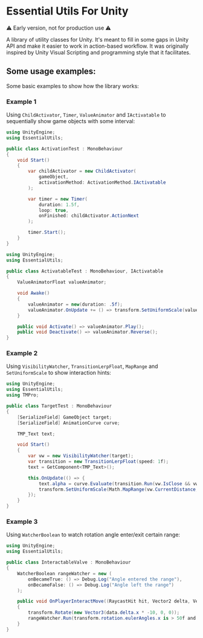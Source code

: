 # Essential Utils For Unity

⚠️ Early version, not for production use ⚠️

A library of utility classes for Unity. It's meant to fill in some gaps in Unity API and make it easier to work in action-based workflow. It was originally inspired by Unity Visual Scripting and programming style that it facilitates.

## Some usage examples:

Some basic examples to show how the library works:

### Example 1

Using `ChildActivator`, `Timer`, `ValueAnimator` and `IActivatable` to sequentially show game objects with some interval:

```csharp
using UnityEngine;
using EssentialUtils;

public class ActivationTest : MonoBehaviour
{
    void Start()
    {
        var childActivator = new ChildActivator(
            gameObject,
            activationMethod: ActivationMethod.IActivatable
        );

        var timer = new Timer(
            duration: 1.5f,
            loop: true,
            onFinished: childActivator.ActionNext
        );

        timer.Start();
    }
}
```

```csharp
using UnityEngine;
using EssentialUtils;

public class ActivatableTest : MonoBehaviour, IActivatable
{
    ValueAnimatorFloat valueAnimator;

    void Awake()
    {
        valueAnimator = new(duration: .5f);
        valueAnimator.OnUpdate += () => transform.SetUniformScale(valueAnimator.Value);
    }

    public void Activate() => valueAnimator.Play();
    public void Deactivate() => valueAnimator.Reverse();
}
```

### Example 2

Using `VisibilityWatcher`, `TransitionLerpFloat`, `MapRange` and `SetUniformScale` to show interaction hints:

```csharp
using UnityEngine;
using EssentialUtils;
using TMPro;

public class TargetTest : MonoBehaviour
{
    [SerializeField] GameObject target;
    [SerializeField] AnimationCurve curve;

    TMP_Text text;

    void Start()
    {
        var vw = new VisibilityWatcher(target);
        var transition = new TransitionLerpFloat(speed: 1f);
        text = GetComponent<TMP_Text>();

        this.OnUpdate(() => {
            text.alpha = curve.Evaluate(transition.Run(vw.IsClose && vw.IsVisible ? 1f : 0f));
            transform.SetUniformScale(Math.MapRange(vw.CurrentDistance, 5f, 1f, .5f, 1f));
        });
    }
}
```

### Example 3

Using `WatcherBoolean` to watch rotation angle enter/exit certain range:

```csharp
using UnityEngine;
using EssentialUtils;

public class InteractableValve : MonoBehaviour
{
    WatcherBoolean rangeWatcher = new (
        onBecameTrue: () => Debug.Log("Angle entered the range"),
        onBecameFalse: () => Debug.Log("Angle left the range")
    );

    public void OnPlayerInteractMove((RaycastHit hit, Vector2 delta, Vector2 totalDelta) data)
    {
        transform.Rotate(new Vector3(data.delta.x * -10, 0, 0));
        rangeWatcher.Run(transform.rotation.eulerAngles.x is > 50f and < 100f);
    }
}
```